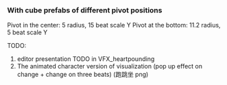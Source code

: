 


### With cube prefabs of different pivot positions 
Pivot in the center: 5 radius, 15 beat scale Y
Pivot at the bottom: 11.2 radius, 5 beat scale Y


TODO:
1. editor presentation TODO in VFX_heartpounding
2. The animated character version of visualization (pop up effect on change + change on three beats) (跑跳坐 png)


